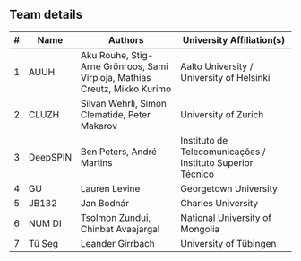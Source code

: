 ## Team details

| # | Name     | Authors                                                                      | University Affiliation(s)                                  |
|---|----------|------------------------------------------------------------------------------|------------------------------------------------------------|
| 1 | AUUH     | Aku Rouhe, Stig-Arne Grönroos,   Sami Virpioja, Mathias Creutz, Mikko Kurimo | Aalto University  / University of Helsinki                 |
| 2 | CLUZH    | Silvan Wehrli, Simon Clematide, Peter Makarov                                | University of Zurich                                       |
| 3 | DeepSPIN | Ben Peters, André Martins                                                    | Instituto de Telecomunicações / Instituto Superior Técnico |
| 4 | GU       | Lauren Levine                                                                | Georgetown University                                      |
| 5 | JB132    | Jan Bodnár                                                                   | Charles University                                         |
| 6 | NUM DI   | Tsolmon Zundui, Chinbat Avaajargal                                           | National University of Mongolia                            |
| 7 | Tü Seg   | Leander Girrbach                                                             | University of Tübingen                                     |
